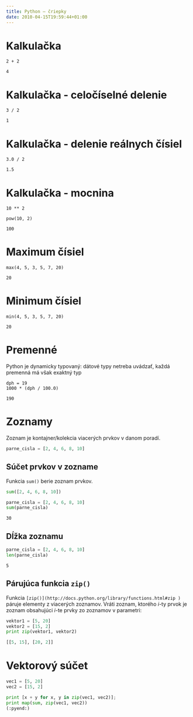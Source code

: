 ```yaml
---
title: Python – čriepky
date: 2010-04-15T19:59:44+01:00
---
```


# Kalkulačka

```
2 + 2
```
```
4
```

# Kalkulačka - celočíselné delenie
```
3 / 2
```
```
1
```

# Kalkulačka - delenie reálnych čísiel
```
3.0 / 2
```
```
1.5
```

# Kalkulačka - mocnina
```
10 ** 2
```
```
pow(10, 2)
```
```
100
```

# Maximum čísiel
```
max(4, 5, 3, 5, 7, 20)
```
```
20
```

# Minimum čísiel
```
min(4, 5, 3, 5, 7, 20)
```
```
20
```

# Premenné
Python je dynamicky typovaný: dátové typy netreba uvádzať, každá premenná má však exaktný typ
```
dph = 19
1000 * (dph / 100.0)
```
```
190
```

# Zoznamy
Zoznam je kontajner/kolekcia viacerých prvkov v danom poradí.
```python
parne_cisla = [2, 4, 6, 8, 10]
```

## Súčet prvkov v zozname
Funkcia `sum()` berie zoznam prvkov.
```python
sum([2, 4, 6, 8, 10])
```
```python
parne_cisla = [2, 4, 6, 8, 10]
sum(parne_cisla)
```
```
30
```

## Dĺžka zoznamu
```python
parne_cisla = [2, 4, 6, 8, 10]
len(parne_cisla)
```
```
5
```


## Párujúca funkcia `zip()`
Funkcia `[zip()](http://docs.python.org/library/functions.html#zip )` páruje elementy z viacerých zoznamov. Vráti zoznam, ktorého *i*-ty prvok je zoznam obsahujúci *i*-te prvky zo zoznamov v parametri:

```python
vektor1 = [5, 20]
vektor2 = [15, 2]
print zip(vektor1, vektor2)
```
```python
[[5, 15], [20, 2]]
```

# Vektorový súčet
```python
vec1 = [5, 20]
vec2 = [15, 2]

print [x + y for x, y in zip(vec1, vec2)];
print map(sum, zip(vec1, vec2))
(:pyend:)


```

